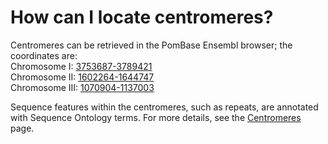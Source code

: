 # How can I locate centromeres?
<!-- pombase_categories: Genome Browser,Locating Genomic Regions -->

Centromeres can be retrieved in the PomBase Ensembl browser; the
coordinates are:\
Chromosome I:
[3753687-3789421](http://genomebrowser.pombase.org/Schizosaccharomyces_pombe/Location/View?r=I%3A3753687-3789421;site=ensemblunit) \
Chromosome II:
[1602264-1644747](http://genomebrowser.pombase.org/Schizosaccharomyces_pombe/Location/View?r=II%3A1602264-1644747;site=ensemblunit) \
Chromosome III:
[1070904-1137003](http://genomebrowser.pombase.org/Schizosaccharomyces_pombe/Location/View?r=III%3A1070904-1137003;site=ensemblunit) 

Sequence features within the centromeres, such as repeats, are annotated
with Sequence Ontology terms. For more details, see the
[Centromeres](/status/centromeres) page.

